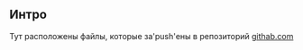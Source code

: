 ## Интро

Тут расположены файлы, которые за'push'ены в репозиторий [githab.com](https://gitlab.com/ntlg-dpl)